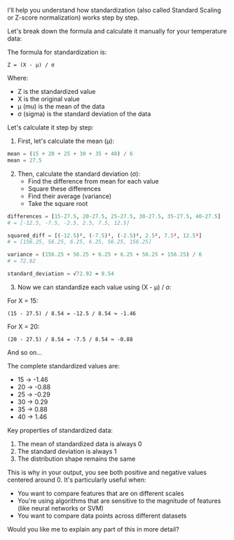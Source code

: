I'll help you understand how standardization (also called Standard Scaling or Z-score normalization) works step by step.

Let's break down the formula and calculate it manually for your temperature data:

The formula for standardization is:
```
Z = (X - μ) / σ
```
Where:
- Z is the standardized value
- X is the original value
- μ (mu) is the mean of the data
- σ (sigma) is the standard deviation of the data

Let's calculate it step by step:

1. First, let's calculate the mean (μ):
```python
mean = (15 + 20 + 25 + 30 + 35 + 40) / 6
mean = 27.5
```

2. Then, calculate the standard deviation (σ):
   - Find the difference from mean for each value
   - Square these differences
   - Find their average (variance)
   - Take the square root
```python
differences = [15-27.5, 20-27.5, 25-27.5, 30-27.5, 35-27.5, 40-27.5]
# = [-12.5, -7.5, -2.5, 2.5, 7.5, 12.5]

squared_diff = [(-12.5)², (-7.5)², (-2.5)², 2.5², 7.5², 12.5²]
# = [156.25, 56.25, 6.25, 6.25, 56.25, 156.25]

variance = (156.25 + 56.25 + 6.25 + 6.25 + 56.25 + 156.25) / 6
# = 72.92

standard_deviation = √72.92 ≈ 8.54
```

3. Now we can standardize each value using (X - μ) / σ:

For X = 15:
```
(15 - 27.5) / 8.54 = -12.5 / 8.54 ≈ -1.46
```

For X = 20:
```
(20 - 27.5) / 8.54 = -7.5 / 8.54 ≈ -0.88
```

And so on...

The complete standardized values are:
- 15 → -1.46
- 20 → -0.88
- 25 → -0.29
- 30 → 0.29
- 35 → 0.88
- 40 → 1.46

Key properties of standardized data:
1. The mean of standardized data is always 0
2. The standard deviation is always 1
3. The distribution shape remains the same

This is why in your output, you see both positive and negative values centered around 0. It's particularly useful when:
- You want to compare features that are on different scales
- You're using algorithms that are sensitive to the magnitude of features (like neural networks or SVM)
- You want to compare data points across different datasets

Would you like me to explain any part of this in more detail?